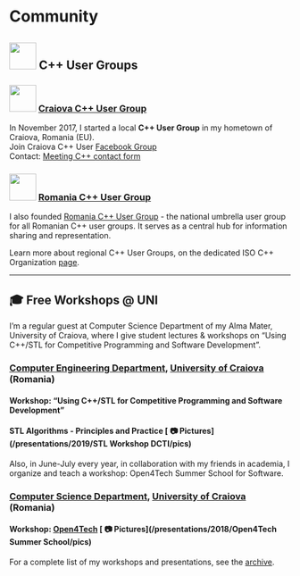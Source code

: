 # Community

## <img src="https://isocpp.org/files/img/cpp_logo.png" height="48"> C++ User Groups

### <img src="https://scontent.fcra1-1.fna.fbcdn.net/v/t31.0-8/23845652_1562115550535826_5647555905434815108_o.jpg?_nc_cat=101&_nc_ht=scontent.fcra1-1.fna&oh=fd0d6f872aa2fd33066dbdf201586316&oe=5CF1B757" height="48"> [Craiova C++ User Group](https://www.facebook.com/groups/craiovacpp/)  

In November 2017, I started a local **C++ User Group** in my hometown of Craiova, Romania (EU).  
Join Craiova C++ User [Facebook Group](https://www.facebook.com/groups/craiovacpp/)  
Contact: [Meeting C++ contact form](https://meetingcpp.com/mcpp/usergroups/kontaktusergroups.php) 

### <img src="https://scontent.fcra1-1.fna.fbcdn.net/v/t31.0-8/23593693_189566621603884_1479922359381367710_o.png?_nc_cat=100&_nc_ht=scontent.fcra1-1.fna&oh=14af58f23ad596a0fdace000ed6c67bf&oe=5D546E48" height="48"> [Romania C++ User Group](https://www.facebook.com/rocpp/)  

I also founded [Romania C++ User Group](https://www.facebook.com/rocpp/) - the national umbrella user group for all Romanian C++ user groups. It serves as a central hub for information sharing and representation.

Learn more about regional C++ User Groups, on the dedicated ISO C++ Organization [page](https://isocpp.org/wiki/faq/user-groups-worldwide#user-groups-romainia).  

---

## 🎓 Free Workshops @ UNI

I’m a regular guest at Computer Science Department of my Alma Mater, University of Craiova, where I give student lectures & workshops on “Using C++/STL for Competitive Programming and Software Development”. 

### [Computer Engineering Department](http://ace.ucv.ro), [University of Craiova](http://www.ucv.ro) (Romania) 

#### Workshop: “Using C++/STL for Competitive Programming and Software Development”
#### STL Algorithms - Principles and Practice [ 📷 Pictures](/presentations/2019/STL Workshop DCTI/pics)  

Also, in June-July every year, in collaboration with my friends in academia, I organize and teach a workshop: Open4Tech Summer School for Software.

### [Computer Science Department](http://inf.ucv.ro), [University of Craiova](http://www.ucv.ro) (Romania) 
#### Workshop: [Open4Tech](http://inf.ucv.ro/~summer-school/) [ 📷 Pictures](/presentations/2018/Open4Tech Summer School/pics)  

For a complete list of my workshops and presentations, see the [archive](/presentations/list.html).  
